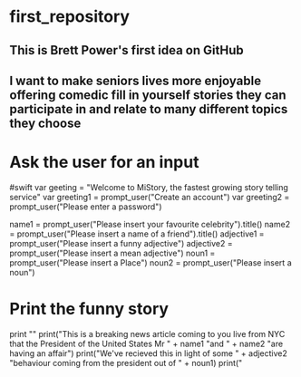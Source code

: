 # first_repository
## This is Brett Power's first idea on GitHub
## I want to make seniors lives more enjoyable offering comedic fill in yourself stories they can participate in and relate to many different topics they choose

# Ask the user for an input

#swift
var geeting = "Welcome to MiStory, the fastest growing story telling service"
var greeting1 = prompt_user("Create an account")
var greeting2 = prompt_user("Please enter a password")





name1 = prompt_user("Please insert your favourite celebrity").title()
name2 = prompt_user("Please insert a name of a friend").title()
adjective1 = prompt_user("Please insert a funny adjective")
adjective2 = prompt_user("Please insert a mean adjective")
noun1 = prompt_user("Please insert a Place")
noun2 = prompt_user("Please insert a noun")


# Print the funny story

print ""
print("This is a breaking news article coming to you live from NYC that the President of the United States Mr " + name1 "and " + name2 "are having an affair")
print("We've recieved this in light of some " + adjective2 "behaviour coming from the president out of " + noun1)
print("
